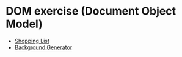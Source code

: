 # DOM exercise (Document Object Model)

* [Shopping List](https://github.com/Taunk714/ZTM_ex/tree/main/DOM/ShoppingList)
* [Background Generator](https://github.com/Taunk714/ZTM_ex/tree/main/DOM/BackgroundGenerator)
